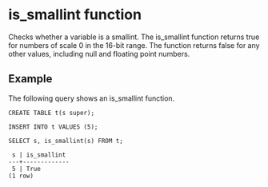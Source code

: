 # is\_smallint function<a name="r_is_smallint"></a>

Checks whether a variable is a smallint\. The is\_smallint function returns true for numbers of scale 0 in the 16\-bit range\. The function returns false for any other values, including null and floating point numbers\.

## Example<a name="r_is_smallint_example"></a>

The following query shows an is\_smallint function\.

```
CREATE TABLE t(s super);

INSERT INTO t VALUES (5);

SELECT s, is_smallint(s) FROM t;

 s | is_smallint
---+-------------
 5 | True
(1 row)
```